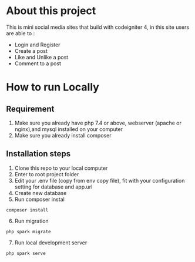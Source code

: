 # About this project
This is mini social media sites that build with codeigniter 4, in this site users are able to :
- Login and Register
- Create a post
- Like and Unlike a post
- Comment to a post

# How to run Locally

## Requirement
1. Make sure you already have php 7.4 or above, webserver (apache or nginx),and mysql installed on your computer
2. Make sure you already install composer

## Installation steps
1. Clone this repo to your local computer
2. Enter to root project folder
3. Edit your .env file (copy from env copy file), fit with your configuration setting for database and app.url
4. Create new database
5. Run composer instal
```
composer install
```
6. Run migration
```
php spark migrate
```
7. Run local development server
```
php spark serve
```